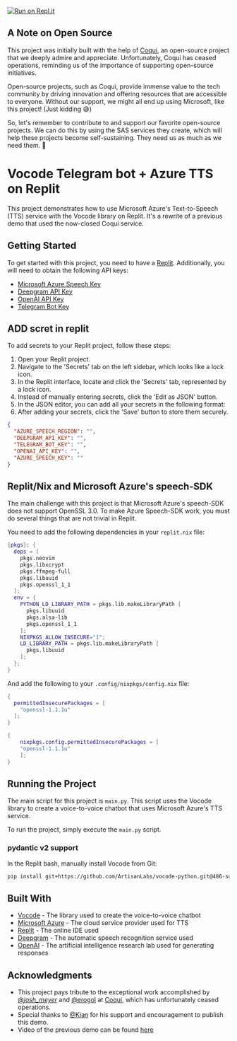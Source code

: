 [![Run on Repl.it](https://repl.it/badge/github/ArtisanLabs/replit-vocode-telegram-app)](https://repl.it/github/ArtisanLabs/replit-vocode-telegram-app)

## A Note on Open Source

This project was initially built with the help of [Coqui](https://github.com/coqui-ai), an open-source project that we deeply admire and appreciate. Unfortunately, Coqui has ceased operations, reminding us of the importance of supporting open-source initiatives. 

Open-source projects, such as Coqui, provide immense value to the tech community by driving innovation and offering resources that are accessible to everyone. Without our support, we might all end up using Microsoft, like this project! (Just kidding 😅)

So, let's remember to contribute to and support our favorite open-source projects. We can do this by using the SAS services they create, which will help these projects become self-sustaining. They need us as much as we need them. 💚


# Vocode Telegram bot + Azure TTS on Replit

This project demonstrates how to use Microsoft Azure's Text-to-Speech (TTS) service with the Vocode library on Replit. It's a rewrite of a previous demo that used the now-closed Coqui service.

## Getting Started

To get started with this project, you need to have a [Replit](https://replit.com/signup).
Additionally, you will need to obtain the following API keys:

- [Microsoft Azure Speech Key](https://learn.microsoft.com/en-us/azure/ai-services/speech-service/get-started-speech-to-text?tabs=linux%252Cterminal)
- [Deepgram API Key](https://developers.deepgram.com/docs/make-your-first-api-request)
- [OpenAI API Key](https://platform.openai.com/docs/quickstart?context=python)
- [Telegram Bot Key](https://core.telegram.org/bots#how-do-i-create-a-bot)

## ADD scret in replit
To add secrets to your Replit project, follow these steps:
1. Open your Replit project.
2. Navigate to the 'Secrets' tab on the left sidebar, which looks like a lock icon.
3. In the Replit interface, locate and click the 'Secrets' tab, represented by a lock icon.
4. Instead of manually entering secrets, click the 'Edit as JSON' button.
5. In the JSON editor, you can add all your secrets in the following format:
6. After adding your secrets, click the 'Save' button to store them securely.

```json
{
  "AZURE_SPEECH_REGION": "",
  "DEEPGRAM_API_KEY": "",
  "TELEGRAM_BOT_KEY": "",
  "OPENAI_API_KEY": "",
  "AZURE_SPEECH_KEY": ""
}
```

## Replit/Nix and Microsoft Azure's speech-SDK

The main challenge with this project is that Microsoft Azure's speech-SDK does not support OpenSSL 3.0. To make Azure Speech-SDK work, you must do several things that are not trivial in Replit. 

You need to add the following dependencies in your `replit.nix` file:

```nix:replit.nix
{pkgs}: {
  deps = [
    pkgs.neovim
    pkgs.libxcrypt
    pkgs.ffmpeg-full
    pkgs.libuuid
    pkgs.openssl_1_1
  ];
  env = {
    PYTHON_LD_LIBRARY_PATH = pkgs.lib.makeLibraryPath [
      pkgs.libuuid
      pkgs.alsa-lib
      pkgs.openssl_1_1
    ];
    NIXPKGS_ALLOW_INSECURE="1";
    LD_LIBRARY_PATH = pkgs.lib.makeLibraryPath [
      pkgs.libuuid
    ];
  };
}
```

And add the following to your `.config/nixpkgs/config.nix` file:

```nix:.config/nixpkgs/config.nix
{
  permittedInsecurePackages = [
    "openssl-1.1.1u"
  ];
}
```

```nix:./configuration.nix
{
    nixpkgs.config.permittedInsecurePackages = [
    "openssl-1.1.1u"
    ];
}
```

## Running the Project


The main script for this project is `main.py`. This script uses the Vocode library to create a voice-to-voice chatbot that uses Microsoft Azure's TTS service. 

To run the project, simply execute the `main.py` script.

### pydantic v2 support

In the Replit bash, manually install Vocode from Git:

```bash
pip install git+https://github.com/ArtisanLabs/vocode-python.git@486-support-for-pydantic-v2-v1-compatible
```

## Built With

- [Vocode](https://docs.vocode.dev/open-source/python-quickstart) - The library used to create the voice-to-voice chatbot
- [Microsoft Azure](https://azure.microsoft.com/) - The cloud service provider used for TTS
- [Replit](https://replit.com/) - The online IDE used
- [Deepgram](https://www.deepgram.com/) - The automatic speech recognition service used
- [OpenAI](https://openai.com/) - The artificial intelligence research lab used for generating responses

## Acknowledgments

- This project pays tribute to the exceptional work accomplished by [@_josh_meyer_](https://github.com/JRMeyer) and [@erogol](https://github.com/erogol) at [Coqui](https://github.com/coqui-ai), which has unfortunately ceased operations.
- Special thanks to [@Kian](https://github.com/Kian1354) for his support and encouragement to publish this demo.
- Video of the previous demo can be found [here](https://twitter.com/vocodehq/status/1673402815576969217)

